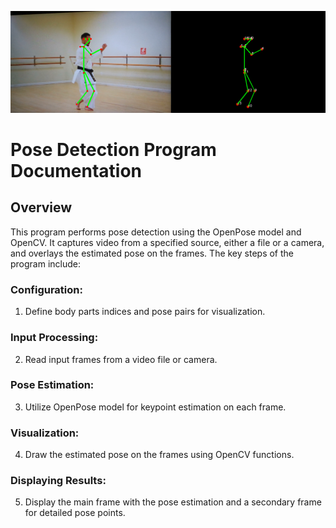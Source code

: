 ![Screenshot](kata_pose_estimation.png)

# Pose Detection Program Documentation

## Overview
This program performs pose detection using the OpenPose model and OpenCV. It captures video from a specified source, either a file or a camera, and overlays the estimated pose on the frames. The key steps of the program include:

### Configuration:
1. Define body parts indices and pose pairs for visualization.

### Input Processing:
2. Read input frames from a video file or camera.

### Pose Estimation:
3. Utilize OpenPose model for keypoint estimation on each frame.

### Visualization:
4. Draw the estimated pose on the frames using OpenCV functions.

### Displaying Results:
5. Display the main frame with the pose estimation and a secondary frame for detailed pose points.
